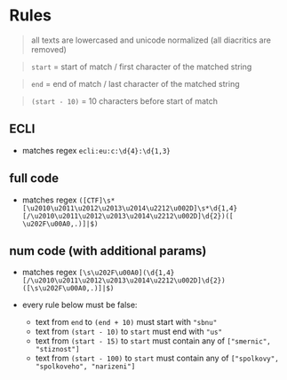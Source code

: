 # Rules

> all texts are lowercased and unicode normalized (all diacritics are removed)
  
> `start` = start of match / first character of the matched string

> `end` = end of match / last character of the matched string

> `(start - 10)` = 10 characters before start of match

## ECLI

- matches regex `ecli:eu:c:\d{4}:\d{1,3}`

## full code

- matches regex `([CTF]\s*[\u2010\u2011\u2012\u2013\u2014\u2212\u002D]\s*\d{1,4}[/\u2010\u2011\u2012\u2013\u2014\u2212\u002D]\d{2})([ \u202F\u00A0,.)]|$)`

## num code (with additional params)

- matches regex `[\s\u202F\u00A0](\d{1,4}[/\u2010\u2011\u2012\u2013\u2014\u2212\u002D]\d{2})([\s\u202F\u00A0,.)]|$)`

- every rule below must be false:
  - text from `end` to `(end + 10)` must start with `"sbnu"`
  - text from `(start - 10)` to `start` must end with `"us"`
  - text from `(start - 15)` to `start` must contain any of `["smernic", "stiznost"]`
  - text from `(start - 100)` to `start` must contain any of `["spolkovy", "spolkoveho", "narizeni"]`

